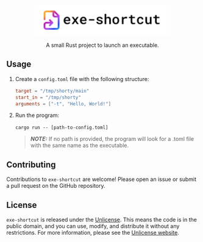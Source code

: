 <p align="center">
  <img src="./icon.svg" alt="Icon" style="height: 80px;">
</p>

<p align="center">
  A small Rust project to launch an executable.
</p>

## Usage

1. Create a `config.toml` file with the following structure:
    ```toml
    target = "/tmp/shorty/main"
    start_in = "/tmp/shorty"
    arguments = ["-t", "Hello, World!"]
    ```
2. Run the program:

    `cargo run -- [path-to-config.toml]`

    > **_NOTE:_** If no path is provided, the program will look for a .toml file with the same name as the executable.

    
## Contributing

Contributions to `exe-shortcut` are welcome! Please open an issue or submit a pull request on the GitHub repository.

## License

`exe-shortcut` is released under the [Unlicense](LICENSE.md). This means the code is in the public domain, and you can use, modify, and distribute it without any restrictions. For more information, please see the [Unlicense website](https://unlicense.org/).